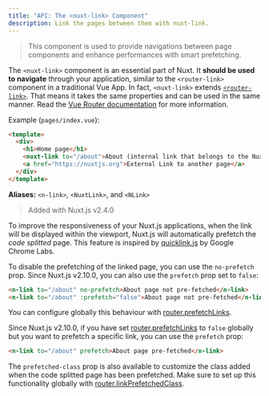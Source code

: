 ```yaml
---
title: "API: The <nuxt-link> Component"
description: Link the pages between them with nuxt-link.
---
```


> This component is used to provide navigations between page components and enhance performances with smart prefetching.

The `<nuxt-link>` component is an essential part of Nuxt. It **should be used to navigate** through your application, similar to the `<router-link>` component in a traditional Vue App. In fact, `<nuxt-link>` extends [`<router-link>`](https://router.vuejs.org/api/#router-link). That means it takes the same properties and can be used in the same manner. Read the [Vue Router documentation](https://router.vuejs.org/api/#router-link) for more information.

Example (`pages/index.vue`):

```html
<template>
  <div>
    <h1>Home page</h1>
    <nuxt-link to="/about">About (internal link that belongs to the Nuxt App)</nuxt-link>
    <a href="https://nuxtjs.org">External Link to another page</a>
  </div>
</template>
```

**Aliases:** `<n-link>`, `<NuxtLink>`, and `<NLink>`

> Added with Nuxt.js v2.4.0

To improve the responsiveness of your Nuxt.js applications, when the link will be displayed within the viewport, Nuxt.js will automatically prefetch the *code splitted* page. This feature is inspired by [quicklink.js](https://github.com/GoogleChromeLabs/quicklink) by Google Chrome Labs.

To disable the prefetching of the linked page, you can use the `no-prefetch` prop. Since Nuxt.js v2.10.0, you can also use the `prefetch` prop set to `false`:

```html
<n-link to="/about" no-prefetch>About page not pre-fetched</n-link>
<n-link to="/about" :prefetch="false">About page not pre-fetched</n-link>
```

You can configure globally this behaviour with [router.prefetchLinks](/api/configuration-router#prefetchlinks).

Since Nuxt.js v2.10.0, if you have set [router.prefetchLinks](/api/configuration-router#prefetchlinks) to `false` globally but you want to prefetch a specific link, you can use the `prefetch` prop:

```html
<n-link to="/about" prefetch>About page pre-fetched</n-link>
```

The `prefetched-class` prop is also available to customize the class added when the code splitted page has been prefetched. Make sure to set up this functionality globally with [router.linkPrefetchedClass](/api/configuration-router#linkprefetchedclass).
